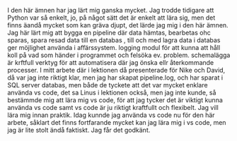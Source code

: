I den här ämnen har jag lärt mig ganska mycket. Jag trodde tidigare att Python var så enkelt, jo, på något sätt det är enkelt att lära sig, men det finns äandå mycket som kan gräva djupt, det lärde jag mig i den här ämnen. Jag här lärt mig att bygga en pipeline där data hämtas, bearbetas ohc sparas, spara resad data till en databas , till och med lagra data i databas ger möjlighet använda i affärssystem. logging modul för att kunna att håll koll på vad som händer i programmet  och felsöka ev. problem. schemalägga är krftfull verktyg för att automatisera där jag önska ellr återkommande processer. I mitt arbete där i lektionen då presenterade för Nike och David, då var jag inte riktigt klar, men jag har skapat pipeline.log, och har sparat i SQL server databas, men både de tyckete att det var mycket enklare använda vs code, det sa Linus i lektionen också, men jag inte kunde, så bestämmde mig att lära mig vs code, för att jag tycker det är viktigt kunna använda vs code samt vs code är ju riktigt kraftfullt och flexibelt. Jag vill lära mig innan praktik. Idag kunnde jag använda vs code nu för den här arbete, såklart det finns fortfarande mycket kan jag lära mig i vs code, men jag  är lite stolt ändå faktiskt. Jag får det godkänt. 